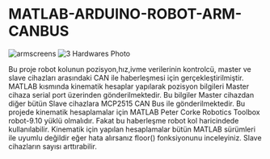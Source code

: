 # MATLAB-ARDUINO-ROBOT-ARM-CANBUS
![armscreens](https://user-images.githubusercontent.com/79718914/118394912-3bb09800-b650-11eb-83d8-024914b1706b.png)
![3 Hardwares Photo](https://user-images.githubusercontent.com/79718914/118395331-70bdea00-b652-11eb-8edf-1e39fd5b24ce.jpg)

Bu proje robot kolunun pozisyon,hız,ivme verilerinin kontrolcü, master ve slave cihazları arasındaki CAN ile haberleşmesi için gerçekleştirilmiştir.
MATLAB kısmında kinematik hesaplar yapılarak pozisyon bilgileri Master cihaza serial port üzerinden gönderilmektedir. Bu bilgiler Master cihazdan diğer bütün Slave cihazlara MCP2515 CAN Bus ile gönderilmektedir.
Bu projede kinematik hesaplamalar için MATLAB Peter Corke Robotics Toolbox robot-9.10 yüklü olmalıdır. Fakat bu haberleşme robot kol haricindede kullanılabilir.
Kinematik için yapılan hesaplamalar bütün MATLAB sürümleri ile uyumlu değildir eğer hata alırsanız floor() fonksiyonunu inceleyiniz.
Slave cihazların sayısı arttırabilir.
